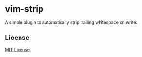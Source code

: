 # vim-strip

A simple plugin to automatically strip trailing whitespace on write.

## License

[MIT License](LICENSE.txt).
